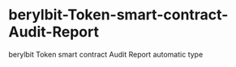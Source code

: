 # berylbit-Token-smart-contract-Audit-Report
berylbit Token smart contract Audit Report automatic type
